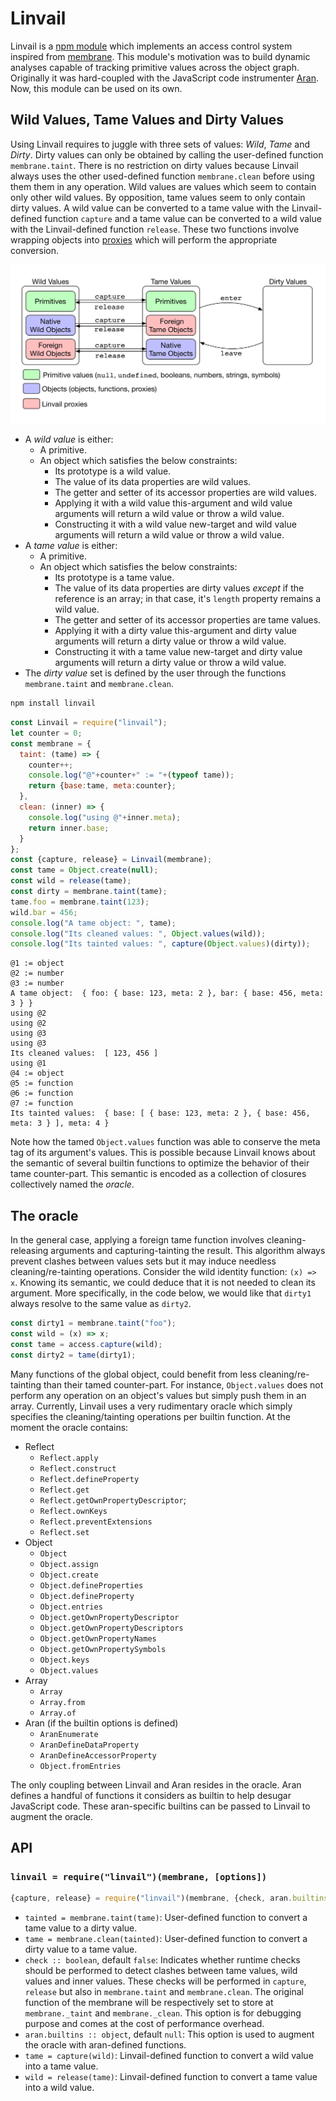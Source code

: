 # Linvail

Linvail is a [npm module](https://www.npmjs.com/linvail) which implements an access control system inspired from [membrane](https://tvcutsem.github.io/js-membranes).
This module's motivation was to build dynamic analyses capable of tracking primitive values across the object graph.
Originally it was hard-coupled with the JavaScript code instrumenter [Aran](https://www.npmjs.com/aran).
Now, this module can be used on its own.

## Wild Values, Tame Values and Dirty Values

Using Linvail requires to juggle with three sets of values: *Wild*, *Tame* and *Dirty*.
Dirty values can only be obtained by calling the user-defined function `membrane.taint`.
There is no restriction on dirty values because Linvail always uses the other used-defined function `membrane.clean` before using them them in any operation.
Wild values are values which seem to contain only other wild values.
By opposition, tame values seem to only contain dirty values.
A wild value can be converted to a tame value with the Linvail-defined function `capture` and a tame value can be converted to a wild value with the Linvail-defined function `release`.
These two functions involve wrapping objects into [proxies](https://developer.mozilla.org/en-US/docs/Web/JavaScript/Reference/Global_Objects/Proxy) which will perform the appropriate conversion.

![category](img/category.png)

* A *wild value* is either:
  * A primitive.
  * An object which satisfies the below constraints:
    * Its prototype is a wild value.
    * The value of its data properties are wild values.
    * The getter and setter of its accessor properties are wild values.
    * Applying it with a wild value this-argument and wild value arguments will return a wild value or throw a wild value.
    * Constructing it with a wild value new-target and wild value arguments will return a wild value or throw a wild value.
* A *tame value* is either:
  * A primitive.
  * An object which satisfies the below constraints:
    * Its prototype is a tame value.
    * The value of its data properties are dirty values *except* if the reference is an array; in that case, it's `length` property remains a wild value.
    * The getter and setter of its accessor properties are tame values.
    * Applying it with a dirty value this-argument and dirty value arguments will return a dirty value or throw a wild value.
    * Constructing it with a tame value new-target and dirty value arguments will return a dirty value or throw a wild value.
* The *dirty value* set is defined by the user through the functions `membrane.taint` and `membrane.clean`.

```sh
npm install linvail
```

```js
const Linvail = require("linvail");
let counter = 0;
const membrane = {
  taint: (tame) => {
    counter++;
    console.log("@"+counter+" := "+(typeof tame));
    return {base:tame, meta:counter};
  },
  clean: (inner) => {
    console.log("using @"+inner.meta);
    return inner.base;
  }
};
const {capture, release} = Linvail(membrane);
const tame = Object.create(null);
const wild = release(tame);
const dirty = membrane.taint(tame);
tame.foo = membrane.taint(123);
wild.bar = 456;
console.log("A tame object: ", tame);
console.log("Its cleaned values: ", Object.values(wild));
console.log("Its tainted values: ", capture(Object.values)(dirty));
```

```
@1 := object
@2 := number
@3 := number
A tame object:  { foo: { base: 123, meta: 2 }, bar: { base: 456, meta: 3 } }
using @2
using @2
using @3
using @3
Its cleaned values:  [ 123, 456 ]
using @1
@4 := object
@5 := function
@6 := function
@7 := function
Its tainted values:  { base: [ { base: 123, meta: 2 }, { base: 456, meta: 3 } ], meta: 4 }
```

Note how the tamed `Object.values` function was able to conserve the meta tag of its argument's values.
This is possible because Linvail knows about the semantic of several builtin functions to optimize the behavior of their tame counter-part.
This semantic is encoded as a collection of closures collectively named the *oracle*.

## The oracle

In the general case, applying a foreign tame function involves cleaning-releasing arguments and capturing-tainting the result.
This algorithm always prevent clashes between values sets but it may induce needless cleaning/re-tainting operations.
Consider the wild identity function: `(x) => x`.
Knowing its semantic, we could deduce that it is not needed to clean its argument.
More specifically, in the code below, we would like that `dirty1` always resolve to the same value as `dirty2`.

```js
const dirty1 = membrane.taint("foo");
const wild = (x) => x;
const tame = access.capture(wild);
const dirty2 = tame(dirty1);
```

Many functions of the global object, could benefit from less cleaning/re-tainting than their tamed counter-part. 
For instance, `Object.values` does not perform any operation on an object's values but simply push them in an array.
Currently, Linvail uses a very rudimentary oracle which simply specifies the cleaning/tainting operations per builtin function.
At the moment the oracle contains:

* Reflect
  * `Reflect.apply`
  * `Reflect.construct`
  * `Reflect.defineProperty`
  * `Reflect.get`
  * `Reflect.getOwnPropertyDescriptor`;
  * `Reflect.ownKeys`
  * `Reflect.preventExtensions`
  * `Reflect.set`
* Object
  * `Object`
  * `Object.assign`
  * `Object.create`
  * `Object.defineProperties`
  * `Object.defineProperty`
  * `Object.entries`
  * `Object.getOwnPropertyDescriptor`
  * `Object.getOwnPropertyDescriptors`
  * `Object.getOwnPropertyNames`
  * `Object.getOwnPropertySymbols`
  * `Object.keys`
  * `Object.values`
* Array
  * `Array`
  * `Array.from`
  * `Array.of`
* Aran (if the builtin options is defined)
  * `AranEnumerate`
  * `AranDefineDataProperty`
  * `AranDefineAccessorProperty`
  * `Object.fromEntries`

The only coupling between Linvail and Aran resides in the oracle.
Aran defines a handful of functions it considers as builtin to help desugar JavaScript code.
These aran-specific builtins can be passed to Linvail to augment the oracle.

## API

### `linvail = require("linvail")(membrane, [options])`

```js
{capture, release} = require("linvail")(membrane, {check, aran.builtins});
```

* `tainted = membrane.taint(tame)`:
  User-defined function to convert a tame value to a dirty value.
* `tame = membrane.clean(tainted)`:
  User-defined function to convert a dirty value to a tame value.
* `check :: boolean`, default `false`:
  Indicates whether runtime checks should be performed to detect clashes between tame values, wild values and inner values.
  These checks will be performed in `capture`, `release` but also in `membrane.taint` and `membrane.clean`.
  The original function of the membrane will be respectively set to store at `membrane._taint` and `membrane._clean`.
  This option is for debugging purpose and comes at the cost of performance overhead.
* `aran.builtins :: object`, default `null`:
  This option is used to augment the oracle with aran-defined functions.
* `tame = capture(wild)`:
  Linvail-defined function to convert a wild value into a tame value.
* `wild = release(tame)`:
  Linvail-defined function to convert a tame value into a wild value.
